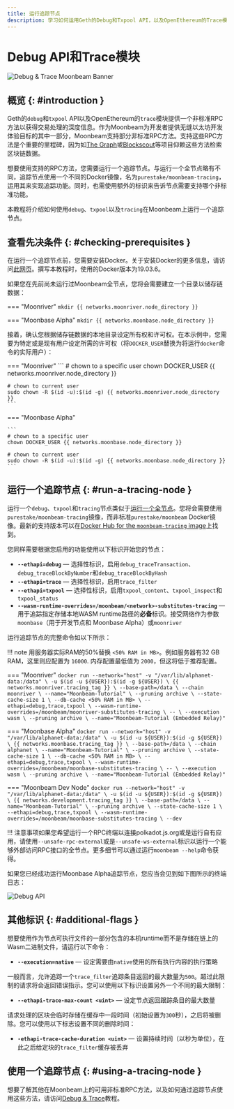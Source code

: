 ```yaml
---
title: 运行追踪节点
description: 学习如何运用Geth的Debug和Txpool API，以及OpenEthereum的Trace模块在Moonbeam上运行节点
---
```


# Debug API和Trace模块

![Debug & Trace Moonbeam Banner](/images/node-operators/networks/tracing-node/tracing-node-banner.png)

## 概览 {: #introduction }

Geth的`debug`和`txpool` API以及OpenEthereum的`trace`模块提供一个非标准RPC方法以获得交易处理的深度信息。作为Moonbeam为开发者提供无缝以太坊开发体验目标的其中一部分，Moonbeam支持部分非标准RPC方法。支持这些RPC方法是个重要的里程碑，因为如[The Graph](https://thegraph.com/)或[Blockscout](https://docs.blockscout.com/)等项目仰赖这些方法检索区块链数据。 

想要使用支持的RPC方法，您需要运行一个追踪节点。与运行一个全节点略有不同，追踪节点使用一个不同的Docker镜像，名为`purestake/moonbeam-tracing`，运用其来实现追踪功能。同时，也需使用额外的标识来告诉节点需要支持哪个非标准功能。

本教程将介绍如何使用`debug`、`txpool`以及`tracing`在Moonbeam上运行一个追踪节点。

## 查看先决条件 {: #checking-prerequisites }

在运行一个追踪节点前，您需要安装Docker。关于安装Docker的更多信息，请访问[此网页](https://docs.docker.com/get-docker/)。撰写本教程时，使用的Docker版本为19.03.6。

如果您在先前尚未运行过Moonbeam全节点，您将会需要建立一个目录以储存链数据：

=== "Moonriver"
    ```
    mkdir {{ networks.moonriver.node_directory }}
    ```

=== "Moonbase Alpha"
    ```
    mkdir {{ networks.moonbase.node_directory }}
    ```

接着，确认您根据储存链数据的本地目录设定所有权和许可权。在本示例中，您需要为特定或是现有用户设定所需的许可权（将`DOCKER_USER`替换为将运行`docker`命令的实际用户）：

=== "Moonriver"
    ```
    # chown to a specific user
    chown DOCKER_USER {{ networks.moonriver.node_directory }}

    # chown to current user
    sudo chown -R $(id -u):$(id -g) {{ networks.moonriver.node_directory }}
    ```

=== "Moonbase Alpha"

    ```
    # chown to a specific user
    chown DOCKER_USER {{ networks.moonbase.node_directory }}
    
    # chown to current user
    sudo chown -R $(id -u):$(id -g) {{ networks.moonbase.node_directory }}
    ```

## 运行一个追踪节点 {: #run-a-tracing-node }

运行一个`debug`、`txpool`和`tracing`节点类似于[运行一个全节点](/node-operators/networks/run-a-node/overview/)。您将会需要使用`purestake/moonbeam-tracing`镜像，而非标准`purestake/moonbeam` Docker镜像。最新的支持版本可以在[Docker Hub for the `moonbeam-tracing` image](https://hub.docker.com/r/purestake/moonbeam-tracing/tags)上找到。

您同样需要根据您启用的功能使用以下标识开始您的节点：

  - **`--ethapi=debug`** — 选择性标识，启用`debug_traceTransaction`、`debug_traceBlockByNumber`和`debug_traceBlockByHash`
  - **`--ethapi=trace`** — 选择性标识，启用`trace_filter` 
  - **`--ethapi=txpool`** — 选择性标识，启用`txpool_content`、`txpool_inspect`和`txpool_status`
  - **`--wasm-runtime-overrides=/moonbeam/<network>-substitutes-tracing`** — 用于追踪指定存储本地WASM runtime路径的**必备**标识。接受网络作为参数`moonbase`（用于开发节点和 Moonbase Alpha）或`moonriver`

运行追踪节点的完整命令如以下所示：

!!! note
    用服务器实际RAM的50%替换 `<50% RAM in MB>`。例如服务器有32 GB RAM，这里则应配置为 `16000`. 内存配置最低值为 `2000`，但这将低于推荐配置。

=== "Moonriver"
    ```
    docker run --network="host" -v "/var/lib/alphanet-data:/data" \
    -u $(id -u ${USER}):$(id -g ${USER}) \
    {{ networks.moonriver.tracing_tag }} \
    --base-path=/data \
    --chain moonriver \
    --name="Moonbeam-Tutorial" \
    --pruning archive \
    --state-cache-size 1 \
    --db-cache <50% RAM in MB> \
    --ethapi=debug,trace,txpool \
    --wasm-runtime-overrides=/moonbeam/moonriver-substitutes-tracing \
    -- \
    --execution wasm \
    --pruning archive \
    --name="Moonbeam-Tutorial (Embedded Relay)"
    ```

=== "Moonbase Alpha"
    ```
    docker run --network="host" -v "/var/lib/alphanet-data:/data" \
    -u $(id -u ${USER}):$(id -g ${USER}) \
    {{ networks.moonbase.tracing_tag }} \
    --base-path=/data \
    --chain alphanet \
    --name="Moonbeam-Tutorial" \
    --pruning archive \
    --state-cache-size 1 \
    --db-cache <50% RAM in MB> \
    --ethapi=debug,trace,txpool \
    --wasm-runtime-overrides=/moonbeam/moonbase-substitutes-tracing \
    -- \
    --execution wasm \
    --pruning archive \
    --name="Moonbeam-Tutorial (Embedded Relay)"
    ```

=== "Moonbeam Dev Node"
    ```
    docker run --network="host" -v "/var/lib/alphanet-data:/data" \
    -u $(id -u ${USER}):$(id -g ${USER}) \
    {{ networks.development.tracing_tag }} \
    --base-path=/data \
    --name="Moonbeam-Tutorial" \
    --pruning archive \
    --state-cache-size 1 \
    --ethapi=debug,trace,txpool \
    --wasm-runtime-overrides=/moonbeam/moonbase-substitutes-tracing \
    --dev
    ```

!!! 注意事项
    ​如果您希望运行一个RPC终端以连接polkadot.js.org或是运行自有应用，请使用`--unsafe-rpc-external`或是`--unsafe-ws-external`标识以运行一个能够外部访问RPC接口的全节点。更多细节可以通过运行`moonbeam --help`命令获得。

如果您已经成功运行Moonbase Alpha追踪节点，您应当会见到如下图所示的终端日志：

![Debug API](/images/builders/tools/debug-trace/debug-trace-1.png)

## 其他标识 {: #additional-flags }

想要使用作为节点可执行文件的一部分包含的本机runtime而不是存储在链上的Wasm二进制文件，请运行以下命令：

  - **`--execution=native`** — 设定需要由`native`使用的所有执行内容的执行策略

一般而言，允许追踪一个`trace_filter`追踪条目返回的最大数量为`500`。超过此限制的请求将会返回错误指示。您可以使用以下标识设置另外一个不同的最大限制：

  - **`--ethapi-trace-max-count <uint>`** — 设定节点返回跟踪条目的最大数量

请求处理的区块会临时存储在缓存中一段时间（初始设置为`300`秒），之后将被删除。您可以使用以下标志设置不同的删除时间：

  - **`-ethapi-trace-cache-duration <uint>`** — 设置持续时间（以秒为单位），在此之后给定块的`trace_filter`缓存被丢弃

## 使用一个追踪节点 {: #using-a-tracing-node }

想要了解其他在Moonbeam上的可用非标准RPC方法，以及如何通过追踪节点使用这些方法，请访问[Debug & Trace](/builders/tools/debug-trace/)教程。